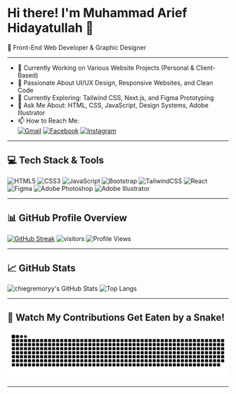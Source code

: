 # Hi there! I'm Muhammad Arief Hidayatullah 👋  
🎨 Front-End Web Developer & Graphic Designer

---

- 💼 Currently Working on Various Website Projects (Personal & Client-Based)
- 🎯 Passionate About UI/UX Design, Responsive Websites, and Clean Code
- 🧠 Currently Exploring: Tailwind CSS, Next.js, and Figma Prototyping
- 💬 Ask Me About: HTML, CSS, JavaScript, Design Systems, Adobe Illustrator
- 📫 How to Reach Me:  
  [![Gmail](https://img.shields.io/badge/Gmail-D14836?style=flat&logo=gmail&logoColor=white)](mailto:chiegremoryyy@gmail.com)
  [![Facebook](https://img.shields.io/badge/Facebook-1877F2?style=flat&logo=facebook&logoColor=white)](https://www.facebook.com/chiegremoryyy/)
  [![Instagram](https://img.shields.io/badge/Instagram-E4405F?style=flat&logo=instagram&logoColor=white)](https://www.instagram.com/chiegremoryyy/)

---

## 💻 Tech Stack & Tools
![HTML5](https://img.shields.io/badge/HTML5-e34f26?style=flat&logo=html5&logoColor=white)
![CSS3](https://img.shields.io/badge/CSS3-1572B6?style=flat&logo=css3&logoColor=white)
![JavaScript](https://img.shields.io/badge/JavaScript-F7DF1E?style=flat&logo=javascript&logoColor=black)
![Bootstrap](https://img.shields.io/badge/Bootstrap-563d7c?style=flat&logo=bootstrap&logoColor=white)
![TailwindCSS](https://img.shields.io/badge/Tailwind_CSS-38B2AC?style=flat&logo=tailwind-css&logoColor=white)
![React](https://img.shields.io/badge/React-61DAFB?style=flat&logo=react&logoColor=black)
![Figma](https://img.shields.io/badge/Figma-F24E1E?style=flat&logo=figma&logoColor=white)
![Adobe Photoshop](https://img.shields.io/badge/Adobe_Photoshop-31A8FF?style=flat&logo=adobe-photoshop&logoColor=white)
![Adobe Illustrator](https://img.shields.io/badge/Adobe_Illustrator-FF9A00?style=flat&logo=adobe-illustrator&logoColor=white)

---

## 📊 GitHub Profile Overview

[![GitHub Streak](https://streak-stats.demolab.com?user=chiegremoryy&theme=radical&hide_border=true)](https://git.io/streak-stats)
![visitors](https://visitor-badge.laobi.icu/badge?page_id=chiegremoryy)
![Profile Views](https://komarev.com/ghpvc/?username=chiegremoryy&color=blueviolet)

---

## 📈 GitHub Stats
![chiegremoryy's GitHub Stats](https://github-readme-stats.vercel.app/api?username=chiegremoryy&show_icons=true&theme=radical)
![Top Langs](https://github-readme-stats.vercel.app/api/top-langs/?username=chiegremoryy&layout=compact&theme=radical)

---


## 🐍 Watch My Contributions Get Eaten by a Snake!

![snake gif](https://raw.githubusercontent.com/Platane/snk/output/github-contribution-grid-snake.svg)

---
